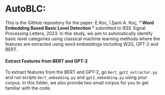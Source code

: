 # AutoBLC: 


This is the GitHub repository for the paper: E.Koc, İ.Şanlı A. Koç, **“ Word Embedding Based Basic Level Detection ”** submitted to IEEE Signal Processing Letters, 2023. In this study, we aim to automatically identify basic level categories using classical machine learning methods where the features are extracted using word embeddings including W2G, GPT-2 and BERT.

#### Extract Features from BERT and GPT-2 ####

To extract features from the BERT and GPT-2, go `bert_gpt2_extractor.py` and run scripts `bert_embedding.py` and `gpt2_embedding.py` using your corpus. In this folder, we also provide two small corpus for you to get familiar with the code.
